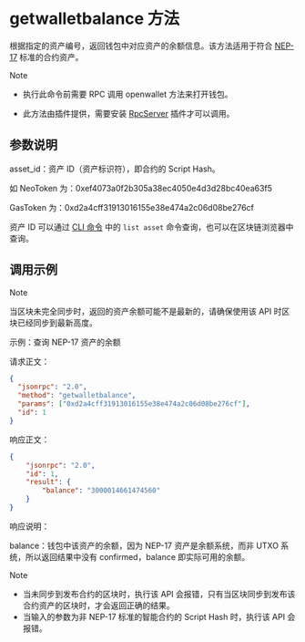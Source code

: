 # getwalletbalance 方法

根据指定的资产编号，返回钱包中对应资产的余额信息。该方法适用于符合 [NEP-17](https://github.com/neo-project/proposals/blob/1937ff56a09ac7e8380637e61129e9359e01a1b6/nep-17.mediawiki) 标准的合约资产。

> [!Note]
>
> - 执行此命令前需要 RPC 调用 openwallet 方法来打开钱包。
>
> - 此方法由插件提供，需要安装 [RpcServer](https://github.com/neo-project/neo-modules/releases) 插件才可以调用。

## 参数说明

asset_id：资产 ID（资产标识符），即合约的 Script Hash。

如 NeoToken 为：0xef4073a0f2b305a38ec4050e4d3d28bc40ea63f5

GasToken 为：0xd2a4cff31913016155e38e474a2c06d08be276cf

资产 ID 可以通过 [CLI 命令](../../../../node/cli/cli.md) 中的 `list asset` 命令查询，也可以在区块链浏览器中查询。

## 调用示例

> [!Note]
>
> 当区块未完全同步时，返回的资产余额可能不是最新的，请确保使用该 API 时区块已经同步到最新高度。

示例：查询 NEP-17 资产的余额

请求正文：

```json
{
  "jsonrpc": "2.0",
  "method": "getwalletbalance",
  "params": ["0xd2a4cff31913016155e38e474a2c06d08be276cf"],
  "id": 1
}
```

响应正文：

```json
{
    "jsonrpc": "2.0",
    "id": 1,
    "result": {
        "balance": "3000014661474560"
    }
}
```

响应说明：

balance：钱包中该资产的余额，因为 NEP-17 资产是余额系统，而非 UTXO 系统，所以返回结果中没有 confirmed，balance 即实际可用的余额。

> [!Note]
>
> - 当未同步到发布合约的区块时，执行该 API 会报错，只有当区块同步到发布该合约资产的区块时，才会返回正确的结果。
> - 当输入的参数为非 NEP-17 标准的智能合约的 Script Hash 时，执行该 API 会报错。
> 

